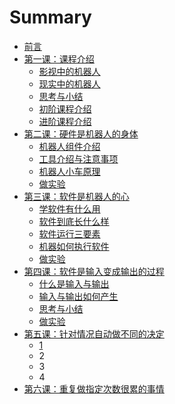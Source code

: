 # Summary

* [前言](README.md)
* [第一课：课程介绍](chapter_1/README.md)
  * [影视中的机器人](chapter_1/robot_in_movie.md)
  * [现实中的机器人](chapter_1/robot_in_reallife.md)
  * [思考与小结](chapter_1/xiao-jie.md)
  * [初阶课程介绍](chapter_1/starter_course_intro.md)
  * [进阶课程介绍](chapter_1/regular_course_intro.md)
* [第二课：硬件是机器人的身体](chapter_2/README.md)
  * [机器人组件介绍](chapter_2/hardware_component_intro.md)
  * [工具介绍与注意事项](chapter_2/tool_intro.md)
  * [机器人小车原理](chapter_2/robot_car_intro.md)
  * [做实验](chapter_2/lab.md)
* [第三课：软件是机器人的心](chapter_3/README.md)
  * [学软件有什么用](chapter_3/jie-shao-ruan-jian.md)
  * [软件到底长什么样](chapter_3/ruan-jian-dao-di-chang-shi-yao-yang.md)
  * [软件运行三要素](chapter_3/ruan-jian-yun-xing-san-yao-su.md)
  * [机器如何执行软件](chapter_3/he-xin-gai-nian.md)
  * [做实验](chapter_3/lab.md)
* [第四课：软件是输入变成输出的过程](chapter_4/README.md)
  * [什么是输入与输出](chapter_4/1.md)
  * [输入与输出如何产生](chapter_4/shu-ru-yu-shu-chu-ru-he-chan-sheng.md)
  * [思考与小结](chapter_4/2.md)
  * [做实验](chapter_4/lab.md)
* [第五课：针对情况自动做不同的决定](chapter_5/README.md)
  * [1](chapter_5/1.md)
  * 2
  * 3
  * 4
* [第六课：重复做指定次数很累的事情](chapter_6/README.md)

